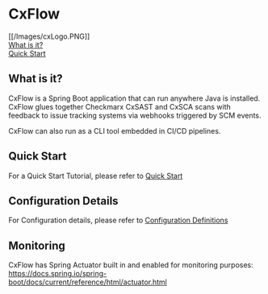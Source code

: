 # CxFlow
[[/Images/cxLogo.PNG]]
<br>[What is it?](#whatisit)
<br>[Quick Start](#quickstart)


## <a name="whatisit">What is it?</a>
CxFlow is a Spring Boot application that can run anywhere Java is installed. CxFlow glues together Checkmarx CxSAST and CxSCA scans with feedback to issue tracking systems via webhooks triggered by SCM events. 

CxFlow can also run as a CLI tool embedded in CI/CD pipelines. 

## <a name="quickstart">Quick Start</a>
For a Quick Start Tutorial, please refer to [Quick Start](https://github.com/checkmarx-ltd/cx-flow/wiki/Tutorials#quickstart)

## <a name="configuration">Configuration Details</a>
For Configuration details, please refer to [Configuration Definitions](https://github.com/checkmarx-ltd/cx-flow/wiki/Configuration#configuration-definitions)

## <a name="monitoring">Monitoring</a>
CxFlow has Spring Actuator built in and enabled for monitoring purposes:
https://docs.spring.io/spring-boot/docs/current/reference/html/actuator.html